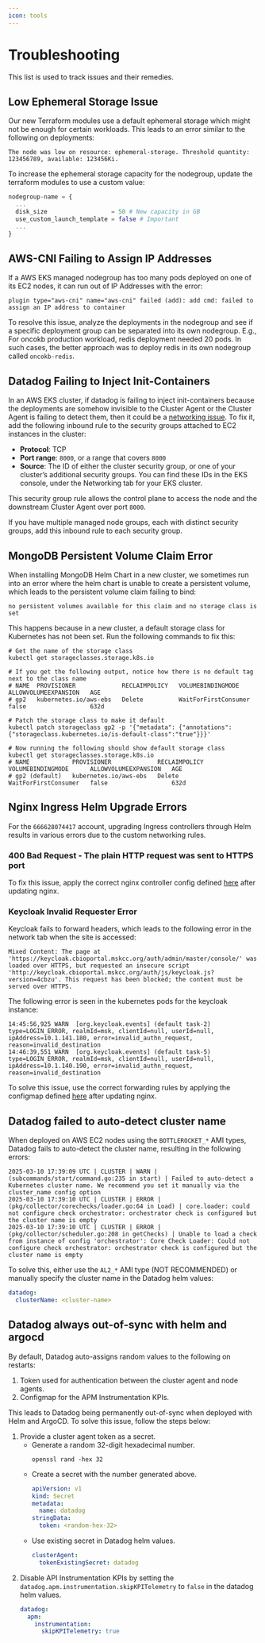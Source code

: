 ```yaml
---
icon: tools
---
```

# Troubleshooting
This list is used to track issues and their remedies.

## Low Ephemeral Storage Issue
Our new Terraform modules use a default ephemeral storage which might not be enough for certain workloads. This leads to an error similar to the following on deployments:
```
The node was low on resource: ephemeral-storage. Threshold quantity: 123456789, available: 123456Ki.
```
To increase the ephemeral storage capacity for the nodegroup, update the terraform modules to use a custom value:
```terraform
nodegroup-name = {
  ...
  disk_size                  = 50 # New capacity in GB
  use_custom_launch_template = false # Important
  ...
}
```

## AWS-CNI Failing to Assign IP Addresses
If a AWS EKS managed nodegroup has too many pods deployed on one of its EC2 nodes, it can run out of IP Addresses with the error:
```
plugin type="aws-cni" name="aws-cni" failed (add): add cmd: failed to assign an IP address to container
```
To resolve this issue, analyze the deployments in the nodegroup and see if a specific deployment group can be separated into its own nodegroup. E.g., For oncokb production workload, redis deployment needed 20 pods. In such cases, the better approach was to deploy redis in its own nodegroup called `oncokb-redis`.

## Datadog Failing to Inject Init-Containers
In an AWS EKS cluster, if datadog is failing to inject init-containers because the deployments are somehow invisible to the Cluster Agent or the Cluster Agent is failing to detect them, then it could be a [networking issue](https://docs.datadoghq.com/containers/troubleshooting/admission-controller/?tab=helm#amazon-elastic-kubernetes-service-eks). To fix it, add the following inbound rule to the security groups attached to EC2 instances in the cluster:
- **Protocol**: TCP
- **Port range**: `8000`, or a range that covers `8000`
- **Source**: The ID of either the cluster security group, or one of your cluster’s additional security groups. You can find these IDs in the EKS console, under the Networking tab for your EKS cluster.

This security group rule allows the control plane to access the node and the downstream Cluster Agent over port `8000`.

If you have multiple managed node groups, each with distinct security groups, add this inbound rule to each security group.

## MongoDB Persistent Volume Claim Error
When installing MongoDB Helm Chart in a new cluster, we sometimes run into an error where the helm chart is unable to create a persistent volume, which leads to the persistent volume claim failing to bind:
```
no persistent volumes available for this claim and no storage class is set
```

This happens because in a new cluster, a default storage class for Kubernetes has not been set. Run the following commands to fix this:
```shell
# Get the name of the storage class
kubectl get storageclasses.storage.k8s.io

# If you get the following output, notice how there is no default tag next to the class name
# NAME  PROVISIONER             RECLAIMPOLICY   VOLUMEBINDINGMODE      ALLOWVOLUMEEXPANSION   AGE
# gp2   kubernetes.io/aws-ebs   Delete          WaitForFirstConsumer   false                  632d

# Patch the storage class to make it default
kubectl patch storageclass gp2 -p '{"metadata": {"annotations":{"storageclass.kubernetes.io/is-default-class":"true"}}}'

# Now running the following should show default storage class
kubectl get storageclasses.storage.k8s.io
# NAME            PROVISIONER             RECLAIMPOLICY   VOLUMEBINDINGMODE      ALLOWVOLUMEEXPANSION   AGE
# gp2 (default)   kubernetes.io/aws-ebs   Delete          WaitForFirstConsumer   false                  632d
```

## Nginx Ingress Helm Upgrade Errors
For the `666628074417` account, upgrading Ingress controllers through Helm results in various errors due to the custom networking rules. 
### 400 Bad Request - The plain HTTP request was sent to HTTPS port
To fix this issue, apply the correct nginx controller config defined [here](https://github.com/knowledgesystems/knowledgesystems-k8s-deployment/blob/master/digits-eks/eks-prod/shared-services/ingress/eks_ingress_controller.yaml) after updating nginx.

### Keycloak Invalid Requester Error
Keycloak fails to forward headers, which leads to the following error in the network tab when the site is accessed:
```shell
Mixed Content: The page at 'https://keycloak.cbioportal.mskcc.org/auth/admin/master/console/' was loaded over HTTPS, but requested an insecure script 'http://keycloak.cbioportal.mskcc.org/auth/js/keycloak.js?version=4cbzu'. This request has been blocked; the content must be served over HTTPS.
```
The following error is seen in the kubernetes pods for the keycloak instance:
```shell
14:45:56,925 WARN  [org.keycloak.events] (default task-2) type=LOGIN_ERROR, realmId=msk, clientId=null, userId=null, ipAddress=10.1.141.180, error=invalid_authn_request, reason=invalid_destination
14:46:39,551 WARN  [org.keycloak.events] (default task-5) type=LOGIN_ERROR, realmId=msk, clientId=null, userId=null, ipAddress=10.1.140.190, error=invalid_authn_request, reason=invalid_destination
```
To solve this issue, use the correct forwarding rules by applying the configmap defined [here](https://github.com/knowledgesystems/knowledgesystems-k8s-deployment/blob/master/digits-eks/eks-prod/shared-services/ingress/eks_ingress_configmap.yaml) after updating nginx.

## Datadog failed to auto-detect cluster name
When deployed on AWS EC2 nodes using the `BOTTLEROCKET_*` AMI types, Datadog fails to auto-detect the cluster name, resulting in the following errors:
```shell
2025-03-10 17:39:09 UTC | CLUSTER | WARN | (subcommands/start/command.go:235 in start) | Failed to auto-detect a Kubernetes cluster name. We recommend you set it manually via the cluster_name config option
2025-03-10 17:39:10 UTC | CLUSTER | ERROR | (pkg/collector/corechecks/loader.go:64 in Load) | core.loader: could not configure check orchestrator: orchestrator check is configured but the cluster name is empty
2025-03-10 17:39:10 UTC | CLUSTER | ERROR | (pkg/collector/scheduler.go:208 in getChecks) | Unable to load a check from instance of config 'orchestrator': Core Check Loader: Could not configure check orchestrator: orchestrator check is configured but the cluster name is empty
```

To solve this, either use the `AL2_*` AMI type (NOT RECOMMENDED) or manually specify the cluster name in the Datadog helm values:
```yaml
datadog:
  clusterName: <cluster-name>
```

## Datadog always out-of-sync with helm and argocd

By default, Datadog auto-assigns random values to the following on restarts:
1. Token used for authentication between the cluster agent and node agents.
2. Configmap for the APM Instrumentation KPIs.

This leads to Datadog being permanently out-of-sync when deployed with Helm and ArgoCD. To solve this issue, follow the steps below:

1. Provide a cluster agent token as a secret.
   * Generate a random 32-digit hexadecimal number.
        ```shell
        openssl rand -hex 32
        ```
   * Create a secret with the number generated above.
        ```yaml
        apiVersion: v1
        kind: Secret
        metadata:
          name: datadog
        stringData:
          token: <random-hex-32>
        ```
   * Use existing secret in Datadog helm values.
        ```yaml
        clusterAgent:
          tokenExistingSecret: datadog
        ```
2. Disable API Instrumentation KPIs by setting the `datadog.apm.instrumentation.skipKPITelemetry` to `false` in the datadog helm values.
    ```yaml
    datadog:
      apm:
        instrumentation:
          skipKPITelemetry: true
    ```
